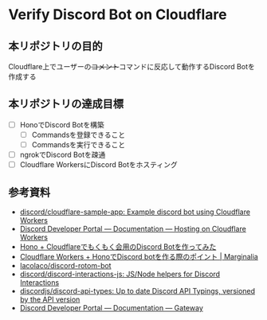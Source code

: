 # Verify Discord Bot on Cloudflare

## 本リポジトリの目的
Cloudflare上でユーザーの~~コメント~~コマンドに反応して動作するDiscord Botを作成する

## 本リポジトリの達成目標
- [ ] HonoでDiscord Botを構築
  - [ ] Commandsを登録できること
  - [ ] Commandsを実行できること
- [ ] ngrokでDiscord Botを疎通
- [ ] Cloudflare WorkersにDiscord Botをホスティング

## 参考資料
- [discord/cloudflare-sample-app: Example discord bot using Cloudflare Workers](https://github.com/discord/cloudflare-sample-app)
- [Discord Developer Portal — Documentation — Hosting on Cloudflare Workers](https://discord.com/developers/docs/tutorials/hosting-on-cloudflare-workers)
- [Hono + Cloudflareでもくもく会用のDiscord Botを作ってみた](https://zenn.dev/ryo_kawamata/articles/hono-cloudflare-discord-app)
- [Cloudflare Workers + HonoでDiscord botを作る際のポイント | Marginalia](https://blog.lacolaco.net/posts/discord-bot-cfworkers-hono/)
- [lacolaco/discord-rotom-bot](https://github.com/lacolaco/discord-rotom-bot)
- [discord/discord-interactions-js: JS/Node helpers for Discord Interactions](https://github.com/discord/discord-interactions-js)
- [discordjs/discord-api-types: Up to date Discord API Typings, versioned by the API version](https://github.com/discordjs/discord-api-types)
- [Discord Developer Portal — Documentation — Gateway](https://discord.com/developers/docs/topics/gateway)
